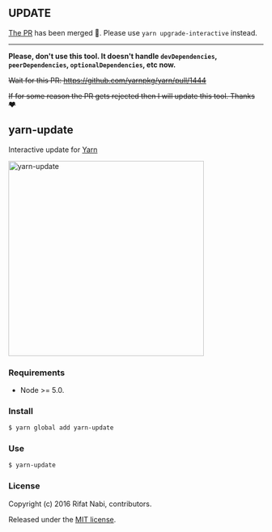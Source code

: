 ## UPDATE

[The PR](https://github.com/yarnpkg/yarn/pull/1444) has been merged 🎉. Please use `yarn upgrade-interactive` instead.

---

**Please, don't use this tool. It doesn't handle `devDependencies`, `peerDependencies`, `optionalDependencies`, etc now.**

~~Wait for this PR: https://github.com/yarnpkg/yarn/pull/1444~~

~~If for some reason the PR gets rejected then I will update this tool. Thanks ❤️~~

## yarn-update

Interactive update for [Yarn](https://yarnpkg.com/)

<img src="http://i.imgur.com/HmVMvYc.png" alt="yarn-update" width="386">

### Requirements
* Node >= 5.0.

### Install
```bash
$ yarn global add yarn-update
```

### Use
```bash
$ yarn-update
```

### License
Copyright (c) 2016 Rifat Nabi, contributors.

Released under the [MIT license](https://tldrlegal.com/license/mit-license).
